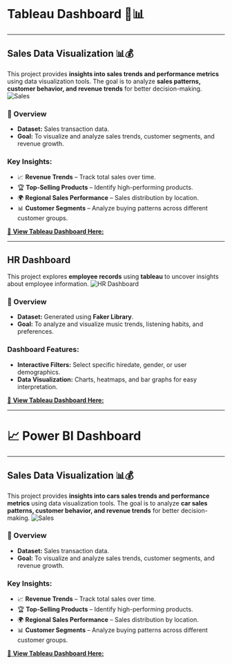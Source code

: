 # Tableau Dashboard 🎵📊

---
## Sales Data Visualization 📊💰

This project provides **insights into sales trends and performance metrics** using data visualization tools. 
The goal is to analyze **sales patterns, customer behavior, and revenue trends** for better decision-making.
![Sales](https://drive.google.com/uc?export=view&id=1POfIR2iS1kSMI3DqUXUFwcpB4pk5l_sM)

### 📌 Overview  
- **Dataset:** Sales transaction data.  
- **Goal:** To visualize and analyze sales trends, customer segments, and revenue growth.
 
### **Key Insights:**  
- 📈 **Revenue Trends** – Track total sales over time.  
- 🏆 **Top-Selling Products** – Identify high-performing products.  
- 🌍 **Regional Sales Performance** – Sales distribution by location.  
- 📊 **Customer Segments** – Analyze buying patterns across different customer groups.  

[🔗 **View Tableau Dashboard Here:**](https://public.tableau.com/app/profile/rayal.khatri/viz/Sales_17379079108680/SalesDashboard?publish=yes)

---

## HR Dashboard 
This project explores **employee records** using **tableau** to uncover insights about employee information.
![HR Dashboard](https://drive.google.com/uc?export=view&id=1MXzXwA5Un9zslO8GU81oidyX4czippiR)


### 📌 Overview  
- **Dataset:** Generated using **Faker Library**.  
- **Goal:** To analyze and visualize music trends, listening habits, and preferences.  

### **Dashboard Features:**  
- **Interactive Filters:** Select specific hiredate, gender, or user demographics.  
- **Data Visualization:** Charts, heatmaps, and bar graphs for easy interpretation.  

[🔗 **View Tableau Dashboard Here:**]([https://public.tableau.com/app/profile/rayal.khatri/viz/Music_17345235869430/PeoplesMusic](https://public.tableau.com/app/profile/rayal.khatri/viz/HR_Management_17520626656360/HRSummary)) 

---

# 📈 Power BI Dashboard  

---
## Sales Data Visualization 📊💰

This project provides **insights into cars sales trends and performance metrics** using data visualization tools. 
The goal is to analyze **car sales patterns, customer behavior, and revenue trends** for better decision-making.
![Sales](https://drive.google.com/uc?export=view&id=1sT-HRq7V6o07mGxGAxZj9uWzDSKp_Rmf)


### 📌 Overview  
- **Dataset:** Sales transaction data.  
- **Goal:** To visualize and analyze sales trends, customer segments, and revenue growth.
 
### **Key Insights:**  
- 📈 **Revenue Trends** – Track total sales over time.  
- 🏆 **Top-Selling Products** – Identify high-performing products.  
- 🌍 **Regional Sales Performance** – Sales distribution by location.  
- 📊 **Customer Segments** – Analyze buying patterns across different customer groups.  

[🔗 **View Tableau Dashboard Here:**](https://github.com/Rayal-Khatri/Data_Visualization/tree/main/PowerBI/CarSale)
